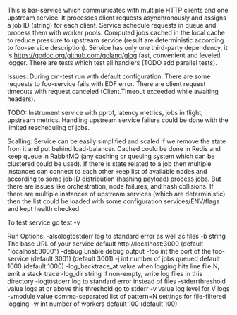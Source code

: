 This is bar-service which communicates with multiple
HTTP clients and one upstream service.
It  processes client requests asynchronously and assigns a job ID (string) for each client.
Service schedule requests in queue and process them with worker pools.
Computed jobs cached in the local cache to reduce pressure to upstream service (result are deterministic according to foo-service description).
Service has only one third-party dependency, it is https://godoc.org/github.com/golang/glog fast, convenient and leveled logger.
There are tests which test all handlers (TODO add parallel tests).

Issues:
During cm-test run with default configuration.
There are some requests to foo-service fails with EOF error.
There are client request timeouts with request canceled (Client.Timeout exceeded while awaiting headers).

TODO:
Instrument service with pprof, latency metrics, jobs in flight, upstream metrics.
Handling upstream service failure could be done with the limited rescheduling of jobs.

Scalling:
Service can be easily simplified and scaled if we remove the state from it and put behind load-balancer.
Cached could be done in Redis and keep queue in RabbitMQ (any caching or queuing system which can be clustered could be used).
If there is state related to a job then multiple instances can connect to each other keep list of available nodes and according to some job ID distribution (hashing payload) process jobs. But there are issues like orchestration, node failures, and hash collisions.
If there are multiple instances of upstream services (which are deterministic) then the list could be loaded with some configuration services/ENV/flags and kept health checked.

To test service
go test -v

Run Options:
-alsologtostderr
        log to standard error as well as files
  -b string
        The base URL of your service default http://localhost:3000 (default "localhost:3000")
  -debug
        Enable debug output
  -foo int
        the port of the foo-service (default 3001) (default 3001)
  -j int
        number of jobs queued default 1000 (default 1000)
  -log_backtrace_at value
        when logging hits line file:N, emit a stack trace
  -log_dir string
        If non-empty, write log files in this directory
  -logtostderr
        log to standard error instead of files
  -stderrthreshold value
        logs at or above this threshold go to stderr
  -v value
        log level for V logs
  -vmodule value
        comma-separated list of pattern=N settings for file-filtered logging
  -w int
        number of workers default 100 (default 100)
